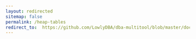 ```yaml
---
layout: redirected
sitemap: false
permalink: /heap-tables
redirect_to:  https://github.com/LowlyDBA/dba-multitool/blob/master/docs/sp_sizeoptimiser.md#heap-tables
---
```


